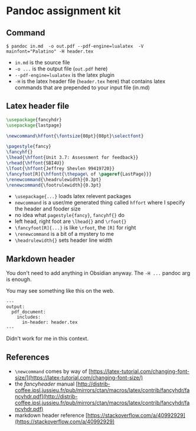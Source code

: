 
# Pandoc assignment kit

## Command

~~~console
$ pandoc in.md  -o out.pdf --pdf-engine=lualatex  -V mainfont="Palatino" -H header.tex
~~~

- `in.md` is the source file
- `-o ...` is the output file (`out.pdf` here)
- `--pdf-engine=lualatex` is the latex plugin
- `-H` is the latex header file (`header.tex` here) that contains latex commands that are prepended to your input file (in.md)

## Latex header file 

~~~tex file
\usepackage{fancyhdr}
\usepackage{lastpage}

\newcommand\hffont{\fontsize{08pt}{08pt}\selectfont}

\pagestyle{fancy}
\fancyhf{}
\lhead{\hffont{Unit 3.7: Assessment for feedback}}
\rhead{\hffont{SBI4U}}
\lfoot{\hffont{Jeffrey Shevlen 99419720}}
\fancyfoot[R]{\hffont{\thepage\ of \pageref{LastPage}}}
\renewcommand{\headrulewidth}{0.3pt}
\renewcommand{\footrulewidth}{0.3pt}
~~~

- `\usepackage{...}` loads latex relevent packages
- `newcommand` is a user/me generated thing called `hffort` where I specify the header and fooder size
- no idea what `pagestyle{fancy}`, `fancyhf{}` do
- left head, right foot are `\lhead{}` and `\rfoot{}`
- `\fancyfoot[R]{...}` is like `\rfoot`, the `[R]` for right
- `\renewcommand` is a bit of a mystery to me
- `\headrulewidth{}` sets header line width

## Markdown header

You don't need to add anything in Obsidian anyway.  The `-H ...` pandoc arg is enough.

You may see something like this on the web.  

~~~
---
output:
  pdf_document:
    includes:
      in-header: header.tex
---
~~~

Didn't work for me in this context.

## References

- `\newcommand` comes by way of [https://latex-tutorial.com/changing-font-size/](https://latex-tutorial.com/changing-font-size/)
- the *fancyheader* manual [http://distrib-coffee.ipsl.jussieu.fr/pub/mirrors/ctan/macros/latex/contrib/fancyhdr/fancyhdr.pdf](http://distrib-coffee.ipsl.jussieu.fr/pub/mirrors/ctan/macros/latex/contrib/fancyhdr/fancyhdr.pdf)
- markdown header reference [https://stackoverflow.com/a/40992929](https://stackoverflow.com/a/40992929)
